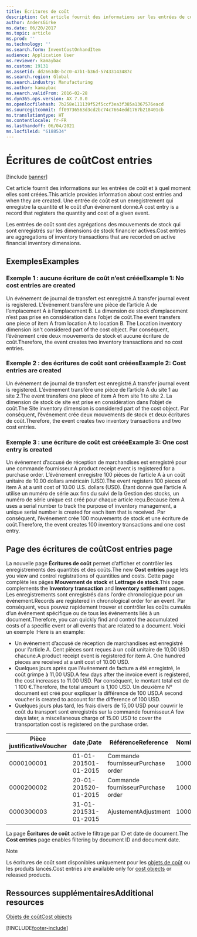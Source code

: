```yaml
---
title: Écritures de coût
description: Cet article fournit des informations sur les entrées de coût et à quel moment elles sont créées. Une entrée de coût est un enregistrement qui enregistre la quantité et le coût d’un événement donné.
author: AndersGirke
ms.date: 06/20/2017
ms.topic: article
ms.prod: ''
ms.technology: ''
ms.search.form: InventCostOnhandItem
audience: Application User
ms.reviewer: kamaybac
ms.custom: 19131
ms.assetid: dd2663d8-bcc0-47b1-b36d-57433143487c
ms.search.region: Global
ms.search.industry: Manufacturing
ms.author: kamaybac
ms.search.validFrom: 2016-02-28
ms.dyn365.ops.version: AX 7.0.0
ms.openlocfilehash: 7b258e111139f52f5ccf3ea3f385a1367576eacd
ms.sourcegitcommit: ff09736563d3cd2bc74c7664edd1767b218401cb
ms.translationtype: HT
ms.contentlocale: fr-FR
ms.lasthandoff: 06/04/2021
ms.locfileid: "6188534"
---
```

# <a name="cost-entries"></a><span data-ttu-id="808cd-104">Écritures de coût</span><span class="sxs-lookup"><span data-stu-id="808cd-104">Cost entries</span></span>

[!include [banner](../includes/banner.md)]

<span data-ttu-id="808cd-105">Cet article fournit des informations sur les entrées de coût et à quel moment elles sont créées.</span><span class="sxs-lookup"><span data-stu-id="808cd-105">This article provides information about cost entries and when they are created.</span></span> <span data-ttu-id="808cd-106">Une entrée de coût est un enregistrement qui enregistre la quantité et le coût d’un événement donné.</span><span class="sxs-lookup"><span data-stu-id="808cd-106">A cost entry is a record that registers the quantity and cost of a given event.</span></span>

<span data-ttu-id="808cd-107">Les entrées de coût sont des agrégations des mouvements de stock qui sont enregistrés sur les dimensions de stock financier actives.</span><span class="sxs-lookup"><span data-stu-id="808cd-107">Cost entries are aggregations of inventory transactions that are recorded on active financial inventory dimensions.</span></span>

## <a name="examples"></a><span data-ttu-id="808cd-108">Exemples</span><span class="sxs-lookup"><span data-stu-id="808cd-108">Examples</span></span>
### <a name="example-1-no-cost-entries-are-created"></a><span data-ttu-id="808cd-109">Exemple 1 : aucune écriture de coût n’est créée</span><span class="sxs-lookup"><span data-stu-id="808cd-109">Example 1: No cost entries are created</span></span>

<span data-ttu-id="808cd-110">Un événement de journal de transfert est enregistré.</span><span class="sxs-lookup"><span data-stu-id="808cd-110">A transfer journal event is registered.</span></span> <span data-ttu-id="808cd-111">L’événement transfère une pièce de l’article A de l’emplacement A à l’emplacement B. La dimension de stock d’emplacement n’est pas prise en considération dans l’objet de coût.</span><span class="sxs-lookup"><span data-stu-id="808cd-111">The event transfers one piece of item A from location A to location B. The Location inventory dimension isn't considered part of the cost object.</span></span> <span data-ttu-id="808cd-112">Par conséquent, l’événement crée deux mouvements de stock et aucune écriture de coût.</span><span class="sxs-lookup"><span data-stu-id="808cd-112">Therefore, the event creates two inventory transactions and no cost entries.</span></span>

### <a name="example-2-cost-entries-are-created"></a><span data-ttu-id="808cd-113">Exemple 2 : des écritures de coût sont créées</span><span class="sxs-lookup"><span data-stu-id="808cd-113">Example 2: Cost entries are created</span></span>

<span data-ttu-id="808cd-114">Un événement de journal de transfert est enregistré.</span><span class="sxs-lookup"><span data-stu-id="808cd-114">A transfer journal event is registered.</span></span> <span data-ttu-id="808cd-115">L’événement transfère une pièce de l’article A du site 1 au site 2.</span><span class="sxs-lookup"><span data-stu-id="808cd-115">The event transfers one piece of item A from site 1 to site 2.</span></span> <span data-ttu-id="808cd-116">La dimension de stock de site est prise en considération dans l’objet de coût.</span><span class="sxs-lookup"><span data-stu-id="808cd-116">The Site inventory dimension is considered part of the cost object.</span></span> <span data-ttu-id="808cd-117">Par conséquent, l’événement crée deux mouvements de stock et deux écritures de coût.</span><span class="sxs-lookup"><span data-stu-id="808cd-117">Therefore, the event creates two inventory transactions and two cost entries.</span></span>

### <a name="example-3-one-cost-entry-is-created"></a><span data-ttu-id="808cd-118">Exemple 3 : une écriture de coût est créée</span><span class="sxs-lookup"><span data-stu-id="808cd-118">Example 3: One cost entry is created</span></span>

<span data-ttu-id="808cd-119">Un événement d’accusé de réception de marchandises est enregistré pour une commande fournisseur.</span><span class="sxs-lookup"><span data-stu-id="808cd-119">A product receipt event is registered for a purchase order.</span></span> <span data-ttu-id="808cd-120">L’événement enregistre 100 pièces de l’article A à un coût unitaire de 10.00 dollars américain (USD).</span><span class="sxs-lookup"><span data-stu-id="808cd-120">The event registers 100 pieces of item A at a unit cost of 10.00 U.S. dollars (USD).</span></span> <span data-ttu-id="808cd-121">Étant donné que l’article A utilise un numéro de série aux fins du suivi de la Gestion des stocks, un numéro de série unique est créé pour chaque article reçu.</span><span class="sxs-lookup"><span data-stu-id="808cd-121">Because item A uses a serial number to track the purpose of inventory management, a unique serial number is created for each item that is received.</span></span> <span data-ttu-id="808cd-122">Par conséquent, l’événement crée 100 mouvements de stock et une écriture de coût.</span><span class="sxs-lookup"><span data-stu-id="808cd-122">Therefore, the event creates 100 inventory transactions and one cost entry.</span></span>

## <a name="cost-entries-page"></a><span data-ttu-id="808cd-123">Page des écritures de coût</span><span class="sxs-lookup"><span data-stu-id="808cd-123">Cost entries page</span></span>
<span data-ttu-id="808cd-124">La nouvelle page **Écritures de coût** permet d’afficher et contrôler les enregistrements des quantités et des coûts.</span><span class="sxs-lookup"><span data-stu-id="808cd-124">The new **Cost entries** page lets you view and control registrations of quantities and costs.</span></span> <span data-ttu-id="808cd-125">Cette page complète les pâges **Mouvement de stock** et **Lettrage de stock**.</span><span class="sxs-lookup"><span data-stu-id="808cd-125">This page complements the **Inventory transaction** and **Inventory settlement** pages.</span></span> <span data-ttu-id="808cd-126">Les enregistrements sont enregistrés dans l’ordre chronologique pour un événement.</span><span class="sxs-lookup"><span data-stu-id="808cd-126">Records are registered in chronological order for an event.</span></span> <span data-ttu-id="808cd-127">Par conséquent, vous pouvez rapidement trouver et contrôler les coûts cumulés d’un événement spécifique ou de tous les événements liés à un document.</span><span class="sxs-lookup"><span data-stu-id="808cd-127">Therefore, you can quickly find and control the accumulated costs of a specific event or all events that are related to a document.</span></span> <span data-ttu-id="808cd-128">Voici un exemple :</span><span class="sxs-lookup"><span data-stu-id="808cd-128">Here is an example:</span></span>

-   <span data-ttu-id="808cd-129">Un événement d’accusé de réception de marchandises est enregistré pour l’article A. Cent pièces sont reçues à un coût unitaire de 10,00 USD chacune.</span><span class="sxs-lookup"><span data-stu-id="808cd-129">A product receipt event is registered for item A. One hundred pieces are received at a unit cost of 10.00 USD.</span></span>
-   <span data-ttu-id="808cd-130">Quelques jours après que l’événement de facture a été enregistré, le coût grimpe à 11,00 USD.</span><span class="sxs-lookup"><span data-stu-id="808cd-130">A few days after the invoice event is registered, the cost increases to 11.00 USD.</span></span> <span data-ttu-id="808cd-131">Par conséquent, le montant total est de 1 100 €.</span><span class="sxs-lookup"><span data-stu-id="808cd-131">Therefore, the total amount is 1,100 USD.</span></span> <span data-ttu-id="808cd-132">Un deuxième N° document est créé pour expliquer la différence de 100 USD.</span><span class="sxs-lookup"><span data-stu-id="808cd-132">A second voucher is created to account for the difference of 100 USD.</span></span>
-   <span data-ttu-id="808cd-133">Quelques jours plus tard, les frais divers de 15,00 USD pour couvrir le coût du transport sont enregistrés sur la commande fournisseur.</span><span class="sxs-lookup"><span data-stu-id="808cd-133">A few days later, a miscellaneous charge of 15.00 USD to cover the transportation cost is registered on the purchase order.</span></span>

| <span data-ttu-id="808cd-134">Pièce justificative</span><span class="sxs-lookup"><span data-stu-id="808cd-134">Voucher</span></span> | <span data-ttu-id="808cd-135">date ;</span><span class="sxs-lookup"><span data-stu-id="808cd-135">Date</span></span>       | <span data-ttu-id="808cd-136">Référence</span><span class="sxs-lookup"><span data-stu-id="808cd-136">Reference</span></span>      | <span data-ttu-id="808cd-137">Nombre</span><span class="sxs-lookup"><span data-stu-id="808cd-137">Number</span></span> | <span data-ttu-id="808cd-138">N° de traitement</span><span class="sxs-lookup"><span data-stu-id="808cd-138">Lot ID</span></span>  | <span data-ttu-id="808cd-139">Quantité</span><span class="sxs-lookup"><span data-stu-id="808cd-139">Quantity</span></span> | <span data-ttu-id="808cd-140">Montant</span><span class="sxs-lookup"><span data-stu-id="808cd-140">Amount</span></span>  |
|---------|------------|----------------|--------|---------|---------------|----|
| <span data-ttu-id="808cd-141">00001</span><span class="sxs-lookup"><span data-stu-id="808cd-141">00001</span></span>   | <span data-ttu-id="808cd-142">01-01-2015</span><span class="sxs-lookup"><span data-stu-id="808cd-142">01-01-2015</span></span> | <span data-ttu-id="808cd-143">Commande fournisseur</span><span class="sxs-lookup"><span data-stu-id="808cd-143">Purchase order</span></span> | <span data-ttu-id="808cd-144">100001</span><span class="sxs-lookup"><span data-stu-id="808cd-144">100001</span></span> | <span data-ttu-id="808cd-145">0000101</span><span class="sxs-lookup"><span data-stu-id="808cd-145">0000101</span></span> | <span data-ttu-id="808cd-146">100,00</span><span class="sxs-lookup"><span data-stu-id="808cd-146">100.00</span></span>   | <span data-ttu-id="808cd-147">1 000,00</span><span class="sxs-lookup"><span data-stu-id="808cd-147">1000.00</span></span> |
| <span data-ttu-id="808cd-148">00002</span><span class="sxs-lookup"><span data-stu-id="808cd-148">00002</span></span>   | <span data-ttu-id="808cd-149">20-01-2015</span><span class="sxs-lookup"><span data-stu-id="808cd-149">20-01-2015</span></span> | <span data-ttu-id="808cd-150">Commande fournisseur</span><span class="sxs-lookup"><span data-stu-id="808cd-150">Purchase order</span></span> | <span data-ttu-id="808cd-151">100001</span><span class="sxs-lookup"><span data-stu-id="808cd-151">100001</span></span> | <span data-ttu-id="808cd-152">0000101</span><span class="sxs-lookup"><span data-stu-id="808cd-152">0000101</span></span> |          | <span data-ttu-id="808cd-153">100,00</span><span class="sxs-lookup"><span data-stu-id="808cd-153">100.00</span></span>  |
| <span data-ttu-id="808cd-154">00003</span><span class="sxs-lookup"><span data-stu-id="808cd-154">00003</span></span>   | <span data-ttu-id="808cd-155">31-01-2015</span><span class="sxs-lookup"><span data-stu-id="808cd-155">31-01-2015</span></span> | <span data-ttu-id="808cd-156">Ajustement</span><span class="sxs-lookup"><span data-stu-id="808cd-156">Adjustment</span></span>     | <span data-ttu-id="808cd-157">100001</span><span class="sxs-lookup"><span data-stu-id="808cd-157">100001</span></span> | <span data-ttu-id="808cd-158">0000101</span><span class="sxs-lookup"><span data-stu-id="808cd-158">0000101</span></span> |          | <span data-ttu-id="808cd-159">15,00</span><span class="sxs-lookup"><span data-stu-id="808cd-159">15.00</span></span>   |

<span data-ttu-id="808cd-160">La page **Écritures de coût** active le filtrage par ID et date de document.</span><span class="sxs-lookup"><span data-stu-id="808cd-160">The **Cost entries** page enables filtering by document ID and document date.</span></span> 

> [!NOTE]
> <span data-ttu-id="808cd-161">Ls écritures de coût sont disponibles uniquement pour les [objets de coût](cost-object.md) ou les produits lancés.</span><span class="sxs-lookup"><span data-stu-id="808cd-161">Cost entries are available only for [cost objects](cost-object.md) or released products.</span></span>

## <a name="additional-resources"></a><span data-ttu-id="808cd-162">Ressources supplémentaires</span><span class="sxs-lookup"><span data-stu-id="808cd-162">Additional resources</span></span>

[<span data-ttu-id="808cd-163">Objets de coût</span><span class="sxs-lookup"><span data-stu-id="808cd-163">Cost objects</span></span>](cost-object.md)





[!INCLUDE[footer-include](../../includes/footer-banner.md)]